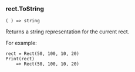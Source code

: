 ### rect.ToString

``` suneido
( ) => string
```

Returns a string representation for the current rect.

For example:

``` suneido
rect = Rect(50, 100, 10, 20)
Print(rect) 
    => Rect(50, 100, 10, 20)
```